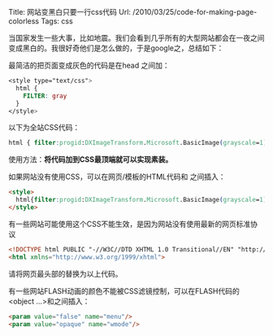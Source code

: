Title: 网站变黑白只要一行css代码
Url: /2010/03/25/code-for-making-page-colorless
Tags: css 

当国家发生一些大事，比如地震。我们会看到几乎所有的大型网站都会在一夜之间变成黑白的。我很好奇他们是怎么做的，于是google之，总结如下：

最简洁的把页面变成灰色的代码是在head 之间加：
```css
<style type="text/css">  
  html {  
    FILTER: gray  
  }  
</style>  
```

以下为全站CSS代码： 
```css
html { filter:progid:DXImageTransform.Microsoft.BasicImage(grayscale=1); } 
```

使用方法：**将代码加到CSS最顶端就可以实现素装。** 

如果网站没有使用CSS，可以在网页/模板的HTML代码<head>和</head> 之间插入： 
```html
<style>
  html{filter:progid:DXImageTransform.Microsoft.BasicImage(grayscale=1);}  
</style>  
```

有一些网站可能使用这个CSS不能生效，是因为网站没有使用最新的网页标准协议 
```html
<!DOCTYPE html PUBLIC "-//W3C//DTD XHTML 1.0 Transitional//EN" "http://www.w3.org/TR/xhtml1/DTD/xhtml1-transitional.dtd"> 
<html xmlns="http://www.w3.org/1999/xhtml"> 
```
请将网页最头部的<html>替换为以上代码。 

有一些网站FLASH动画的颜色不能被CSS滤镜控制，可以在FLASH代码的<object …>和</object>之间插入： 
```html
<param value="false" name="menu"/>  
<param value="opaque" name="wmode"/>  
```